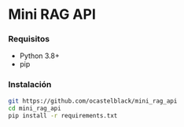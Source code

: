 # Mini RAG API

### Requisitos

- Python 3.8+
- pip

### Instalación

```bash
git https://github.com/ocastelblack/mini_rag_api
cd mini_rag_api
pip install -r requirements.txt